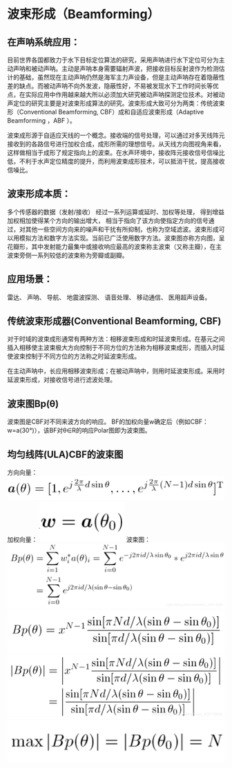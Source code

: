 # 波束形成（Beamforming）

## 在声呐系统应用：

目前世界各国都致力于水下目标定位算法的研究，采用声呐进行水下定位可分为主动声呐和被动声呐。主动是声呐本身需要辐射声波，把接收目标反射波作为检测估计的基础，虽然现在主动声呐仍然是海军主力声设备，但是主动声呐存在着隐蔽性差的缺点。而被动声呐不向外发波，隐蔽性好，不易被发现水下工作时间长等优点，在实际应用中作用越来越大所以必须加大研究被动声呐探测定位技术。对被动声定位的研究主要是对波束形成算法的研究。波束形成大致可分为两类：传统波束形（Conventional Beamforming, CBF）成和自适应波束形成（Adaptive Beamforming ，ABF ）。

波束成形源于自适应天线的一个概念。接收端的信号处理，可以通过对多天线阵元接收到的各路信号进行加权合成，成形所需的理想信号。从天线方向图视角来看，这样做相当于成形了规定指向上的波束。在水声环境中，接收阵元接收信号信噪比低，不利于水声定位精度的提升，而利用波束成形技术，可以抵消干扰，提高接收信噪比。

## 波束形成本质：
多个传感器的数据（发射/接收） 经过一系列运算或延时、加权等处理， 得到增益加权相加使得某个方向的输出增大， 相当于指向了该方向使指定方向的信号通过，对其他一些空间方向来的噪声和干扰有所抑制，也称为空域滤波。波束形成可以用模拟方法和数字方法实现。当前已广泛使用数字方法。波束图亦称方向图，呈花瓣形，其中发射能力最集中或接收响应最高的波束称主波束（又称主瓣），在主波束旁侧一系列较低的波束称为旁瓣或副瓣。

## **应用场景**：

雷达、 声呐、 导航、 地震波探测、 语音处理、 移动通信、 医用超声设备。

## 传统波束形成器(Conventional Beamforming, CBF)
对于时域的波束成形通常有两种方法：相移波束形成和时延波束形成。在基元之间插入相移使主波束极大方向控制于不同方位的方法称为相移波束成形，而插入时延使波束控制于不同方位的方法称之时延波束形成。

在主动声呐中，长应用相移波束形成；在被动声呐中，则用时延波束形成。采用时延波束形成，对接收信号进行滤波处理。

## 波束图Bp(θ)

波束图是CBF对不同来波方向的响应。
BF的加权向量w确定后（例如CBF：w=a(30°)），该BF对θ∈R的响应Polar图即为波束图。

## 均匀线阵(ULA)CBF的波束图

方向向量：
![img](img/20190213153637671.png)
加权向量：
![img](img/20190213153829460.png)
波束图：
![img](img/20190213153900942.png)
![img](img/20190213153921572.png)
![img](img/20190213153932949.png)
![img](img/20190213153955964.png)

